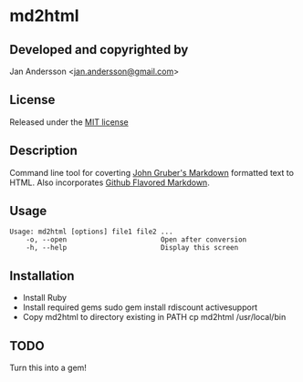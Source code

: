md2html
=======

Developed and copyrighted by
----------------------------
Jan Andersson <<jan.andersson@gmail.com>>

License
-------
Released under the [MIT license](http://www.opensource.org/licenses/mit-license.php)

Description
-----------
Command line tool for coverting [John Gruber's Markdown](http://daringfireball.net/projects/markdown/) formatted text to HTML. Also incorporates [Github Flavored Markdown](http://github.github.com/github-flavored-markdown/).

Usage
-----
    Usage: md2html [options] file1 file2 ...
        -o, --open                       Open after conversion
        -h, --help                       Display this screen

Installation
------------
* Install Ruby
* Install required gems
        sudo gem install rdiscount activesupport
* Copy md2html to directory existing in PATH
        cp md2html /usr/local/bin

TODO
----
Turn this into a gem!
